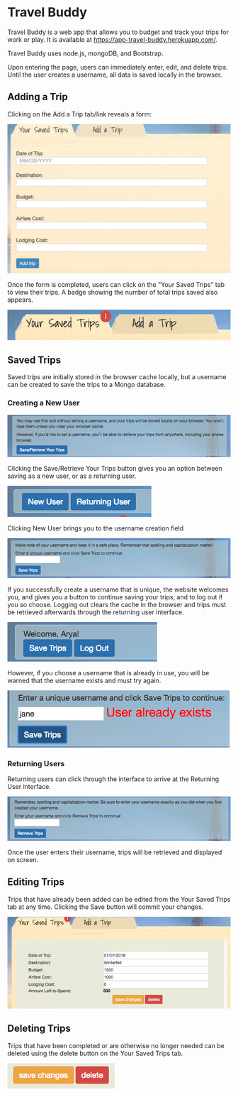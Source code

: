 # Travel Buddy

Travel Buddy is a web app that allows you to budget and track your trips for work or play. It is available at https://app-travel-buddy.herokuapp.com/.

Travel Buddy uses node.js, mongoDB, and Bootstrap.

Upon entering the page, users can immediately enter, edit, and delete trips. Until the user creates a username, all data is saved locally in the browser.

## Adding a Trip

Clicking on the Add a Trip tab/link reveals a form:

![image 1](/readme_images/image_1.png)

Once the form is completed, users can click on the "Your Saved Trips" tab to view their trips. A badge showing the number of total trips saved also appears.

![image 2](/readme_images/image_2.png)

## Saved Trips

Saved trips are initially stored in the browser cache locally, but a username can be created to save the trips to a Mongo database.

### Creating a New User

![image 3](readme_images/image_3.png)

Clicking the Save/Retrieve Your Trips button gives you an option between saving as a new user, or as a returning user.

![image 4](readme_images/image_4.png)

Clicking New User brings you to the username creation field

![image 5](readme_images/image_5.png)

If you successfully create a username that is unique, the website welcomes you, and gives you a button to continue saving your trips, and to log out if you so choose. Logging out clears the cache in the browser and trips must be retrieved afterwards through the returning user interface.

![image 6](readme_images/image_6.png)

However, if you choose a username that is already in use, you will be warned that the username exists and must try again.

![image 7](readme_images/image_7.png)

### Returning Users

Returning users can click through the interface to arrive at the Returning User interface.

![image 8](readme_images/image_8.png)

Once the user enters their username, trips will be retrieved and displayed on screen.

## Editing Trips

Trips that have already been added can be edited from the Your Saved Trips tab at any time. Clicking the Save button will commit your changes.

![image 9](readme_images/image_9.png)

## Deleting Trips

Trips that have been completed or are otherwise no longer needed can be deleted using the delete button on the Your Saved Trips tab.

![image 10](readme_images/image_10.png)
